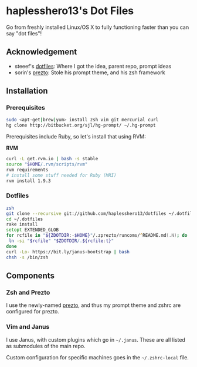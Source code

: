 # haplesshero13's Dot Files
Go from freshly installed Linux/OS X to fully functioning faster than you can say "dot files"!

## Acknowledgement
* steeef's [dotfiles](https://github.com/ryanb/dotfiles): Where I got the idea, parent repo, prompt ideas
* sorin's [prezto](https://github.com/sorin-ionescu/prezto): Stole his prompt theme, and his zsh framework

## Installation
### Prerequisites
```bash
sudo <apt-get|brew|yum> install zsh vim git mercurial curl
hg clone http://bitbucket.org/sjl/hg-prompt/ ~/.hg-prompt
```

Prerequisites include Ruby, so let's install that using RVM:

**RVM**

```bash
curl -L get.rvm.io | bash -s stable
source "$HOME/.rvm/scripts/rvm"
rvm requirements
# install some stuff needed for Ruby (MRI)
rvm install 1.9.3
```
### Dotfiles

```zsh
zsh
git clone --recursive git://github.com/haplesshero13/dotfiles ~/.dotfiles
cd ~/.dotfiles
rake install
setopt EXTENDED_GLOB
for rcfile in "${ZDOTDIR:-$HOME}"/.zprezto/runcoms/^README.md(.N); do
 ln -si "$rcfile" "$ZDOTDIR/.${rcfile:t}"
done
curl -Lo- https://bit.ly/janus-bootstrap | bash
chsh -s /bin/zsh
```
## Components
### Zsh and Prezto
I use the newly-named [prezto](https://github.com/sorin-ionescu/prezto), and thus my prompt theme and zshrc are configured for prezto.

### Vim and Janus
I use Janus, with custom plugins which go in `~/.janus`. These are all listed as submodules of the main repo.

Custom configuration for specific machines goes in the `~/.zshrc-local` file.

